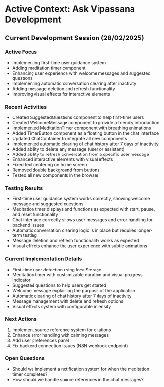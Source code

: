 # Active Context: Ask Vipassana Development

## Current Development Session (28/02/2025)

### Active Focus
- Implementing first-time user guidance system
- Adding meditation timer component
- Enhancing user experience with welcome messages and suggested questions
- Implementing automatic conversation clearing after inactivity
- Adding message deletion and refresh functionality
- Improving visual effects for interactive elements

### Recent Activities
- Created SuggestedQuestions component to help first-time users
- Created WelcomeMessage component to provide a friendly introduction
- Implemented MeditationTimer component with breathing animations
- Added TimerButton component as a floating button in the chat interface
- Updated ChatContainer to integrate all new components
- Implemented automatic clearing of chat history after 7 days of inactivity
- Added ability to delete any message (user or assistant)
- Added ability to refresh conversation from a specific user message
- Enhanced interactive elements with visual effects
- Fixed text centering on home screen
- Removed double background from buttons
- Tested all new components in the browser

### Testing Results
- First-time user guidance system works correctly, showing welcome message and suggested questions
- Meditation timer displays and functions as expected with start, pause, and reset functionality
- Chat interface correctly shows user messages and error handling for backend issues
- Automatic conversation clearing logic is in place but requires longer-term testing
- Message deletion and refresh functionality works as expected
- Visual effects enhance the user experience with subtle animations

### Current Implementation Details
- First-time user detection using localStorage
- Meditation timer with customizable duration and visual progress indicator
- Suggested questions to help users get started
- Welcome message explaining the purpose of the application
- Automatic clearing of chat history after 7 days of inactivity
- Message management with delete and refresh options
- Visual effects system with configurable intensity

### Next Actions
1. Implement source reference system for citations
2. Enhance error handling with calming messages
3. Add user preferences panel
4. Fix backend connection issues (N8N webhook endpoint)

### Open Questions
- Should we implement a notification system for when the meditation timer completes?
- How should we handle source references in the chat messages?
